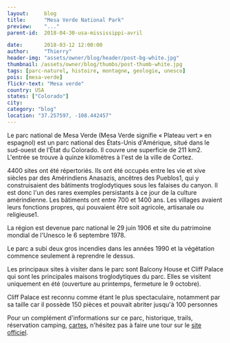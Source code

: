 ```yaml
---
layout:     blog
title:      "Mesa Verde National Park"
preview:    "..."
parent-id:  2018-04-30-usa-mississippi-avril

date:       2018-03-12 12:00:00
author:     "Thierry"
header-img: "assets/owner/blog/header/post-bg-white.jpg"
thumbnail: /assets/owner/blog/thumbs/post-thumb-white.jpg
tags: [parc-naturel, histoire, montagne, geologie, unesco]
pois: [mesa-verde]
flickr-text: "Mesa verde"
country: USA 
states: ["Colorado"]
city: 
category: "blog"
location: "37.257597, -108.442457"
---
```



Le parc national de Mesa Verde (Mesa Verde signifie « Plateau vert » en espagnol) est un parc national des États-Unis d'Amérique, situé dans le sud-ouest de l’État du Colorado. Il couvre une superficie de 211 km2. L'entrée se trouve à quinze kilomètres à l'est de la ville de Cortez.

4400 sites ont été répertoriés. Ils ont été occupés entre les vie et xive siècles par des Amérindiens Anasazis, ancêtres des Pueblos1, qui y construisaient des bâtiments troglodytiques sous les falaises du canyon. Il est donc l'un des rares exemples persistants à ce jour de la culture amérindienne. Les bâtiments ont entre 700 et 1400 ans. Les villages avaient leurs fonctions propres, qui pouvaient être soit agricole, artisanale ou religieuse1.

La région est devenue parc national le 29 juin 1906 et site du patrimoine mondial de l'Unesco le 6 septembre 1978.

Le parc a subi deux gros incendies dans les années 1990 et la végétation commence seulement à reprendre le dessus.

Les principaux sites à visiter dans le parc sont Balcony House et Cliff Palace qui sont les principales maisons troglodytiques du parc. Elles se visitent uniquement en été (ouverture au printemps, fermeture le 9 octobre).

Cliff Palace est reconnu comme étant le plus spectaculaire, notamment par sa taille car il possède 150 pièces et pouvait abriter jusqu'à 100 personnes


Pour un complément d'informations sur ce parc, historique, trails, réservation camping, [cartes](https://www.nps.gov/meve/planyourvisit/maps.htm), n'hésitez pas à faire une tour sur le [site officiel](http://www.www.nps.gov/meve/index.htm).  